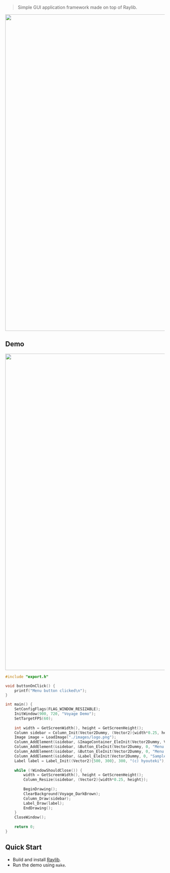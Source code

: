> Simple GUI application framework made on top of Raylib.

<image src="./images/logo.png" width="1000">

## Demo
<image src="./images/demo1.png" width="1000">

``` c
#include "export.h"

void buttonOnClick() {
    printf("Menu button clicked\n");
}

int main() {
    SetConfigFlags(FLAG_WINDOW_RESIZABLE);
    InitWindow(900, 720, "Voyage Demo");
    SetTargetFPS(60);
    
    int width = GetScreenWidth(), height = GetScreenHeight();
    Column sidebar = Column_Init(Vector2Dummy, (Vector2){width*0.25, height}, Voyage_Black);
    Image image = LoadImage("./images/logo.png");
    Column_AddElement(&sidebar, &ImageContainer_EleInit(Vector2Dummy, Vector2Dummy, &image));
    Column_AddElement(&sidebar, &Button_EleInit(Vector2Dummy, 0, "Menu button 1", &buttonOnClick));    
    Column_AddElement(&sidebar, &Button_EleInit(Vector2Dummy, 0, "Menu button 2", NULL));    
    Column_AddElement(&sidebar, &Label_EleInit(Vector2Dummy, 0, "Sample label with word wrap"));
    Label label = Label_Init((Vector2){500, 300}, 300, "(c) hyouteki");
    
    while (!WindowShouldClose()) {
        width = GetScreenWidth(), height = GetScreenHeight();
        Column_Resize(&sidebar, (Vector2){width*0.25, height});
        
        BeginDrawing();
        ClearBackground(Voyage_DarkBrown);
        Column_Draw(sidebar);
        Label_Draw(label);
        EndDrawing();
    }
    CloseWindow();
    
    return 0;
}
```

## Quick Start
- Build and install [Raylib](https://github.com/raysan5/raylib?tab=readme-ov-file#build-and-installation).
- Run the demo using `make`.
